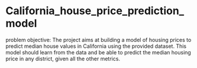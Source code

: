 # California_house_price_prediction_model
problem objective: The project aims at building a model of housing prices to predict median house values in California using the provided dataset. This model should learn from the data and be able to predict the median housing price in any district, given all the other metrics.
